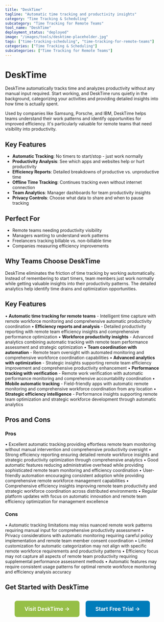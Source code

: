 ```yaml
---
title: "DeskTime"
tagline: "Automatic time tracking and productivity insights"
category: "Time Tracking & Scheduling"
subcategory: "Time Tracking for Remote Teams"
tool_name: "DeskTime"
deployment_status: "deployed"
image: "/images/tools/desktime-placeholder.jpg"
tags: ["time-tracking-scheduling", "time-tracking-for-remote-teams"]
categories: ["Time Tracking & Scheduling"]
subcategories: ["Time Tracking for Remote Teams"]
---
```


# DeskTime

DeskTime automatically tracks time and analyzes productivity without any manual input required. Start working, and DeskTime runs quietly in the background, categorizing your activities and providing detailed insights into how time is actually spent.

Used by companies like Samsung, Porsche, and IBM, DeskTime helps teams understand their work patterns and identify opportunities for improved efficiency. It's particularly valuable for remote teams that need visibility into productivity.

## Key Features
- **Automatic Tracking**: No timers to start/stop - just work normally
- **Productivity Analysis**: See which apps and websites help or hurt productivity
- **Efficiency Reports**: Detailed breakdowns of productive vs. unproductive time
- **Offline Time Tracking**: Continues tracking even without internet connection
- **Team Analytics**: Manager dashboards for team productivity insights
- **Privacy Controls**: Choose what data to share and when to pause tracking

## Perfect For
- Remote teams needing productivity visibility
- Managers wanting to understand work patterns
- Freelancers tracking billable vs. non-billable time
- Companies measuring efficiency improvements

## Why Teams Choose DeskTime
DeskTime eliminates the friction of time tracking by working automatically. Instead of remembering to start timers, team members just work normally while getting valuable insights into their productivity patterns. The detailed analytics help identify time drains and optimization opportunities.

## Key Features

• **Automatic time tracking for remote teams** - Intelligent time capture with remote workforce monitoring and comprehensive automatic productivity coordination
• **Efficiency reports and analysis** - Detailed productivity reporting with remote team efficiency insights and comprehensive performance optimization
• **Workforce productivity insights** - Advanced analytics combining automatic tracking with remote team performance assessment and strategic optimization
• **Team coordination with automation** - Remote team oversight with automated monitoring and comprehensive workforce coordination capabilities
• **Advanced analytics with optimization** - Strategic insights supporting remote team efficiency improvement and comprehensive productivity enhancement
• **Performance tracking with verification** - Remote work verification with automatic performance monitoring and comprehensive accountability coordination
• **Mobile automatic tracking** - Field-friendly apps with automatic remote monitoring and comprehensive workforce coordination from any location
• **Strategic efficiency intelligence** - Performance insights supporting remote team optimization and strategic workforce development through automatic analytics

## Pros and Cons

### Pros
• Excellent automatic tracking providing effortless remote team monitoring without manual intervention and comprehensive productivity oversight
• Strong efficiency reporting ensuring detailed remote workforce insights and strategic productivity optimization through comprehensive analytics
• Good automatic features reducing administrative overhead while providing sophisticated remote team monitoring and efficiency coordination
• User-friendly automation encouraging consistent adoption while providing comprehensive remote workforce management capabilities
• Comprehensive efficiency insights improving remote team productivity and strategic workforce coordination across distributed environments
• Regular platform updates with focus on automatic innovation and remote team efficiency optimization for management excellence

### Cons
• Automatic tracking limitations may miss nuanced remote work patterns requiring manual input for comprehensive productivity assessment
• Privacy considerations with automatic monitoring requiring careful policy implementation and remote team member consent coordination
• Limited customization for automatic categorization may not align with specific remote workforce requirements and productivity patterns
• Efficiency focus may not capture all aspects of remote team productivity requiring supplemental performance assessment methods
• Automatic features may require consistent usage patterns for optimal remote workforce monitoring and efficiency analysis accuracy

## Get Started with DeskTime

<div style="text-align: center; margin: 2rem 0;">
  <a href="https://desktime.com" target="_blank" rel="noopener noreferrer" style="display: inline-block; background: #96BF47; color: white; padding: 1rem 2rem; text-decoration: none; border-radius: 8px; font-weight: 600; font-size: 1.1rem; margin-right: 1rem;">Visit DeskTime →</a>
  <a href="https://desktime.com/registration" target="_blank" rel="noopener noreferrer" style="display: inline-block; background: #007cba; color: white; padding: 1rem 2rem; text-decoration: none; border-radius: 8px; font-weight: 600; font-size: 1.1rem;">Start Free Trial →</a>
</div>